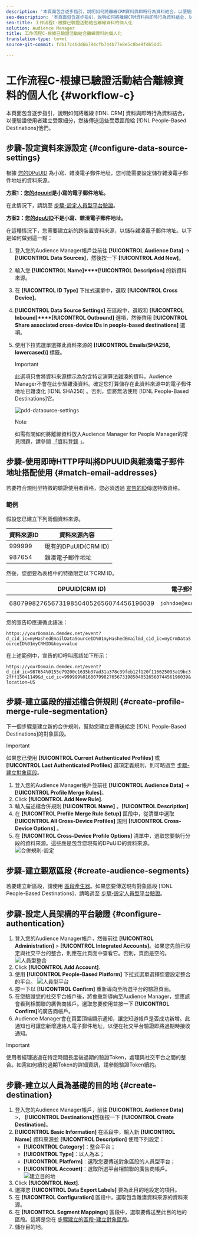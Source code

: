 ```yaml
---
description: '本頁面包含逐步指引，說明如何將離線CRM資料與即時行為資料結合，以便驗證使用者建立受眾細分，然後將這些受眾區段傳送至「基於人員的目標」。 '
seo-description: '本頁面包含逐步指引，說明如何將離線CRM資料與即時行為資料結合，以便驗證使用者建立受眾細分，然後將這些受眾區段傳送至「基於人員的目標」。  '
seo-title: 工作流程C-根據已驗證活動結合離線資料的個人化
solution: Audience Manager
title: 工作流程C-根據已驗證活動結合離線資料的個人化
translation-type: tm+mt
source-git-commit: fdb17c46dd66794cfb744b77e8e5c8be9fd65dd5

---
```



# 工作流程C-根據已驗證活動結合離線資料的個人化 {#workflow-c}

本頁面包含逐步指引，說明如何將離線 [!DNL CRM] 資料與即時行為資料結合，以便驗證使用者建立受眾細分，然後傳送這些受眾區段給 [!DNL People-Based Destinations]他們。

## 步驟-設定資料來源設定 {#configure-data-source-settings}

根據 [您的DPuUID](../../reference/ids-in-aam.md) 為小寫、雜湊電子郵件地址，您可能需要設定儲存雜湊電子郵件地址的資料來源。

**方案1：您[的dpuuid](../../reference/ids-in-aam.md)是小寫的電子郵件地址。**

在此情況下，請跳至 [步驟-設定人員型平台驗證](#configure-authentication)。

**方案2：您[的dpuUID](../../reference/ids-in-aam.md)不是小寫、雜湊電子郵件地址。**

在這種情況下，您需要建立新的跨裝置資料來源，以儲存雜湊電子郵件地址。以下是如何做到這一點：

1. 登入您的Audience Manager帳戶並前往 **[!UICONTROL Audience Data]** -&gt; **[!UICONTROL Data Sources]**，然後按一下 **[!UICONTROL Add New]**。
1. 輸入您 **[!UICONTROL Name]****[!UICONTROL Description]** 的新資料來源。
1. 在 **[!UICONTROL ID Type]** 下拉式選單中，選取 **[!UICONTROL Cross Device]**。
1. **[!UICONTROL Data Source Settings]** 在區段中，選取和 **[!UICONTROL Inbound]****[!UICONTROL Outbound]** 選項，然後啓用 **[!UICONTROL Share associated cross-device IDs in people-based destinations]** 選項。
1. 使用下拉式選單選擇此資料來源的 **[!UICONTROL Emails(SHA256, lowercased)]** 標籤。
   >[!IMPORTANT]
   >
   >此選項只會將資料來源標示為包含特定演算法雜湊的資料。Audience Manager不會在此步驟雜湊資料。確定您打算儲存在此資料來源中的電子郵件地址已雜湊化 [!DNL SHA256] 。否則，您將無法使用 [!DNL People-Based Destinations]它。

   ![pdd-dataource-settings](assets/pbd-ds-config.png)

   >[!NOTE]
   >
   > 如需有關如何將離線資料放入Audience Manager for People Manager的常見問題，請參閱 [「資料登錄](people-based-destinations-prerequisites.md#data-onboarding) 」。

## 步驟-使用即時HTTP呼叫將DPUUID與雜湊電子郵件地址搭配使用 {#match-email-addresses}

若要符合規則型特徵的驗證使用者資格，您必須透過 [宣告的ID](../declared-ids.md)傳送特徵資格。

### 範例

假設您已建立下列兩個資料來源。

| 資料來源ID | 資料來源內容 |
| -------------- | -------------------------- |
| 999999 | 現有的DPuUID(CRM ID) |
| 987654 | 雜湊電子郵件地址 |

然後，您想要為表格中的特徵限定以下CRM ID。

| DPUUID(CRM ID) | 電子郵件地址 | 雜湊電子郵件地址 | 特性 |
| -------------------------------------- | --------------------- | ---------------------------------------------------------------- | ------------- |
| 68079982765673198504052656074456196039 | `johndoe@example.com` | 55e79200c1635b37ad31a378c39feb12f120f116625093a19bc32fff15041149 | location= US |

您的宣告ID應遵循此語法：

`https://yourDomain.demdex.net/event?d_cid_ic=myHashedEmailDataSourceID%01myHashedEmail&d_cid_ic=myCrmDataSourceID%01myCRMID&key=value`

在上述範例中，宣告的ID呼叫應該如下所示：

`https://yourDomain.demdex.net/event?d_cid_ic=987654%0155e79200c1635b37ad31a378c39feb12f120f116625093a19bc32fff15041149&d_cid_ic=999999%0168079982765673198504052656074456196039&location=US`

## 步驟-建立區段的描述檔合併規則 {#create-profile-merge-rule-segmentation}

下一個步驟是建立新的合併規則，幫助您建立要傳送給您 [!DNL People-Based Destinations]的對象區段。

>[!IMPORTANT]
>
>如果您已使用 **[!UICONTROL Current Authenticated Profiles]** 或 **[!UICONTROL Last Authenticated Profiles]** 選項定義規則，則可略過至 [步驟-建立對象區段](#create-audience-segments)。

1. 登入您的Audience Manager帳戶並前往 **[!UICONTROL Audience Data]** -&gt; **[!UICONTROL Profile Merge Rules]**。
2. Click **[!UICONTROL Add New Rule]**.
3. 輸入描述檔合併規則 **[!UICONTROL Name]** 。**[!UICONTROL Description]**
4. 在 **[!UICONTROL Profile Merge Rule Setup]** 區段中，從清單中選取 **[!UICONTROL All Cross-Device Profiles]** 規則 **[!UICONTROL Cross-Device Options]** 。
5. 在 **[!UICONTROL Cross-Device Profile Options]** 清單中，選取您要執行分段的資料來源。這些應是包含您現有的DPuUID的資料來源。
   ![合併規則-設定](assets/pbd-pmr-combined.png)

## 步驟-建立觀眾區段 {#create-audience-segments}

若要建立新區段，請使用 [區段產生器](../segments/segment-builder.md)。如果您要傳送現有對象區段 [!DNL People-Based Destinations]，請略過至 [步驟-設定人員型平台驗證](#configure-authentication)。

## 步驟-設定人員架構的平台驗證 {#configure-authentication}

1. 登入您的Audience Manager帳戶，然後前往 **[!UICONTROL Administration]** &gt; **[!UICONTROL Integrated Accounts]**。如果您先前已設定與社交平台的整合，則應在此頁面中查看它。否則，頁面是空的。
   ![人員型整合](assets/pbd-config.png)
2. Click **[!UICONTROL Add Account]**.
3. 使用 **[!UICONTROL People-Based Platform]** 下拉式選單選擇您要設定整合的平台。
   ![人員型平台](assets/pbd-add.png)
4. 按一下以 **[!UICONTROL Confirm]** 重新導向至所選平台的驗證頁面。
5. 在您驗證您的社交平台帳戶後，將會重新導向至Audience Manager，您應該會看到相關聯的廣告商帳戶。選取您要使用並按一下 **[!UICONTROL Confirm]**&#x200B;的廣告商帳戶。
6. Audience Manager會在頁面頂端顯示通知，讓您知道帳戶是否成功新增。此通知也可讓您新增連絡人電子郵件地址，以便在社交平台驗證即將過期時接收通知。

>[!IMPORTANT]
>
>使用者經理透過在特定時間長度後過期的驗證Token，處理與社交平台之間的整合。如需如何續約過期Token的詳細資訊，請參閱驗證Token續約。

## 步驟-建立以人員為基礎的目的地 {#create-destination}

1. 登入您的Audience Manager帳戶，前往 **[!UICONTROL Audience Data]** &gt;， **[!UICONTROL Destinations]**&#x200B;然後按一下 **[!UICONTROL Create Destination]**。
1. **[!UICONTROL Basic Information]** 在區段中，輸入新 **[!UICONTROL Name]** 資料來源並 **[!UICONTROL Description]** 使用下列設定：
   * **[!UICONTROL Category]**：整合平台；
   * **[!UICONTROL Type]**：以人為本；
   * **[!UICONTROL Platform]**：選取您要傳送對象區段的人員型平台；
   * **[!UICONTROL Account]**：選取所選平台相關聯的廣告商帳戶。
      ![建立目的地](assets/pbd-create-destination.png)
1. Click **[!UICONTROL Next]**.
1. 選擇您 **[!UICONTROL Data Export Labels]** 要為此目的地設定的項目。
1. 在 **[!UICONTROL Configuration]** 區段中，選取包含雜湊資料來源的資料來源。
1. 在 **[!UICONTROL Segment Mappings]** 區段中，選取要傳送至此目的地的區段。這將是您在 [步驟建立的區段-建立對象區段](#create-audience-segments)。
1. 儲存目的地。
